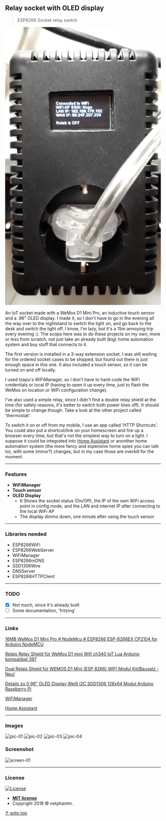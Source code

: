 ## Relay socket with OLED display
> ESP8266 Socket relay switch

![](pics/pic-01.png)

An IoT socket made with a WeMos D1 Mini Pro, an inductive touch sensor and a .96" OLED display. I made it, so I don't have to go in the evening all the way over to the nightstand to switch the light on, and go back to the desk and switch the light off. I know, I'm lazy, but it's a 15m annoying trip every evening :). The scope here was to do these projects on my own, more or less from scratch, not just take an already built (big) home automation system and buy stuff that connects to it.

The first version is installed in a 3-way extension socket. I was still waiting for the ordered socket cases to be shipped, but found out there is just enough space in this one. It also included a touch sensor, so it can be turned on and off locally.

I used tzapu's WiFiManager, so I don't have to hard-code the WiFi credentials or local IP (having to open it up every time, just to flash the WeMos on location or WiFi configuration change).

I've also used a simple relay, since I didn't find a double relay shield at the time (for safety reasons, it's better to switch both power lines off). It should be simple to change though. Take a look at the other project called 'thermostat'.

To switch it on or off from my mobile, I use an app called 'HTTP Shortcuts'. You could also put a shortcut/link on your homescreen and fire up a browser every time, but that's not the simplest way to turn on a light. I suppose it could be integrated into [Home Assistant](https://hass.io/) or anonther home automation system (the more fancy and expensive home spies you can talk to), with some (minor?) changes, but in my case those are overkill for the moment. 

---

### Features
- **WiFiManager**
- **Touch sensor**
- **OLED Display**
    - It Shows the socket status (On/Off), the IP of the own WiFi access point in config mode, and the LAN and internet IP after connecting to the local WiFi AP
    - The display dimms down, one minute after using the touch sensor

---

### Libraries needed

- ESP8266WiFi
- ESP8266WebServer
- WiFiManager
- ESP8266mDNS
- SSD1306Wire
- DNSServer
- ESP8266HTTPClient

---

### TODO
- [x] Not much, since it's already built
- [ ] Some documentation, 'fritzing'

---

### Links

[16MB WeMos D1 Mini Pro # NodeMcu # ESP8266 ESP-8266EX CP2104 for Arduino NodeMCU](https://www.ebay.de/itm/16MB-WeMos-D1-Mini-Pro-NodeMcu-ESP8266-ESP-8266EX-CP2104-for-Arduino-NodeMCU/272405937539?ssPageName=STRK%3AMEBIDX%3AIT&_trksid=p2057872.m2749.l2649)

[Relais Relay Shield für WeMos D1 mini Wifi ch340 IoT Lua Arduino kompatibel 397](https://www.ebay.de/itm/Relais-Relay-Shield-f%C3%BCr-WeMos-D1-mini-Wifi-ch340-IoT-Lua-Arduino-kompatibel-397/272273602704?ssPageName=STRK%3AMEBIDX%3AIT&_trksid=p2057872.m2749.l2649)

[Dual Relais Shield für WEMOS D1 Mini (ESP 8266) WIFI Modul Kit/Bausatz -Neu!](https://www.ebay.de/itm/Dual-Relais-Shield-fur-WEMOS-D1-Mini-ESP-8266-WIFI-Modul-Kit-Bausatz-Neu/143054227109?_trkparms=aid%3D333200%26algo%3DCOMP.MBE%26ao%3D1%26asc%3D20140107084234%26meid%3Df7ec875706584a5497b0bdaa8d4e8cbc%26pid%3D100011%26rk%3D3%26rkt%3D12%26sd%3D143021212740%26itm%3D143054227109&_trksid=p2047675.c100011.m1850)

[ Details zu  0,96" OLED Display Weiß I2C SDD1306 128x64 Modul Arduino Raspberry Pi](https://www.ebay.de/itm/0-96-OLED-Display-Wei%C3%9F-I2C-SDD1306-128x64-Modul-Arduino-Raspberry-Pi/162465864403?ssPageName=STRK%3AMEBIDX%3AIT&_trksid=p2057872.m2749.l2649)

[WiFiManager](https://github.com/tzapu/WiFiManager)

[Home Assistant](http://hass.io/)

---

### Images

<img src="https://github.com/netphantm/Arduino/raw/master/relais_display/pics/pic-01.png" alt="pic-01" width="440px"> <img src="https://github.com/netphantm/Arduino/raw/master/relais_display/pics/pic-02.png" alt="pic-02" width="440px">
<img src="https://github.com/netphantm/Arduino/raw/master/relais_display/pics/pic-03.png" alt="pic-03" width="440px"> <img src="https://github.com/netphantm/Arduino/raw/master/relais_display/pics/pic-04.png" alt="pic-04" width="440px">

### Screenshot

<img src="https://github.com/netphantm/Arduino/raw/master/thermostat/pics/screen-01.png" alt="screen-01">

---

### License

[![License](http://img.shields.io/:license-mit-blue.svg?style=flat-square)](http://badges.mit-license.org)

- **[MIT license](http://opensource.org/licenses/mit-license.php)**
- Copyright 2018 © netphantm.

[↑ goto top](#DS18B20-thermostat)

